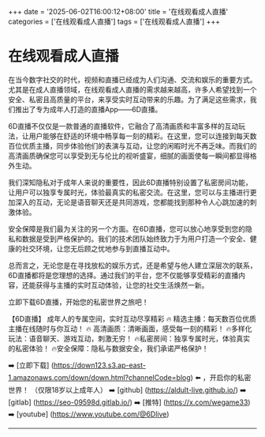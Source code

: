 +++
date = '2025-06-02T16:00:12+08:00'
title = '在线观看成人直播'
categories = ['在线观看成人直播']
tags = ['在线观看成人直播']
+++

# 在线观看成人直播

在当今数字社交的时代，视频和直播已经成为人们沟通、交流和娱乐的重要方式。尤其是在成人直播领域，在线观看成人直播的需求越来越高，许多人希望找到一个安全、私密且高质量的平台，来享受实时互动带来的乐趣。为了满足这些需求，我们推出了专为成年人打造的直播App——6D直播。

6D直播不仅仅是一款普通的直播软件，它融合了高清画质和丰富多样的互动玩法，让用户能够在舒适的环境中畅享每一刻的精彩。在这里，您可以连接到每天数百位优质主播，同步体验他们的表演与互动，让您的闲暇时光不再乏味。而我们的高清画质确保您可以享受到无与伦比的视听盛宴，细腻的画面使每一瞬间都显得格外生动。

我们深知隐私对于成年人来说的重要性，因此6D直播特别设置了私密房间功能，让用户可以独享专属时光，体验最真实的私密交流。在这里，您可以与主播进行更加深入的互动，无论是语音聊天还是共同游戏，您都能找到那种令人心跳加速的刺激体验。

安全保障是我们最为关注的另一个方面。在6D直播，您可以放心地享受到您的隐私和数据是受到严格保护的。我们的技术团队始终致力于为用户打造一个安全、健康的社交环境，让您无后顾之忧地参与到直播互动中。

总而言之，无论您是在寻找放松的娱乐方式，还是希望与他人建立深层次的联系，6D直播都将是您理想的选择。通过我们的平台，您不仅能够享受精彩的直播内容，还能获得与主播的实时互动体验，让您的社交生活焕然一新。

立即下载6D直播，开始您的私密世界之旅吧！ 

【6D直播】
成年人的专属空间，实时互动尽享精彩
🔥 精选主播：每天数百位优质主播在线随时与你互动！
🔥 高清画质：清晰画面，感受每一刻的精彩！
🔥多样化玩法：语音聊天、游戏互动，刺激无穷！
🔥私密房间：独享专属时光，体验真实的私密体验！
🔥安全保障：隐私与数据安全，我们承诺严格保护！

➡️ [立即下载] (https://down123.s3.ap-east-1.amazonaws.com/down/down.html?channelCode=blog) ⬅️ ，开启你的私密世界！
（仅限18岁以上成年人）
➡️ [github] (https://aldult-live.github.io/)
➡️ [gitlab] (https://seo-09598d.gitlab.io/)
➡️ [推特] (https://x.com/wegame33)
➡️ [youtube] (https://www.youtube.com/@6Dlive)

---
